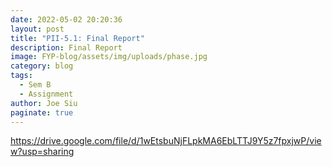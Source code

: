 ```yaml
---
date: 2022-05-02 20:20:36
layout: post
title: "PII-5.1: Final Report"
description: Final Report
image: FYP-blog/assets/img/uploads/phase.jpg
category: blog
tags:
  - Sem B
  - Assignment
author: Joe Siu
paginate: true
---
```

<https://drive.google.com/file/d/1wEtsbuNjFLpkMA6EbLTTJ9Y5z7fpxjwP/view?usp=sharing>